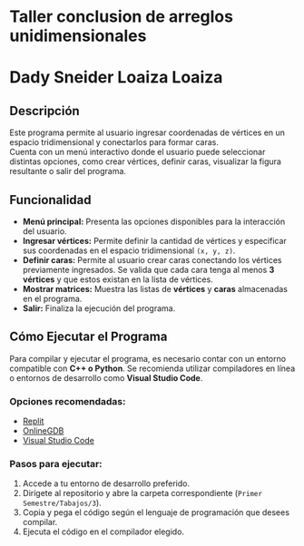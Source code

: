 # Taller conclusion de arreglos unidimensionales
# Dady Sneider Loaiza Loaiza
## **Descripción**  
Este programa permite al usuario ingresar coordenadas de vértices en un espacio tridimensional y conectarlos para formar caras.  
Cuenta con un menú interactivo donde el usuario puede seleccionar distintas opciones, como crear vértices, definir caras, visualizar la figura resultante o salir del programa.  

## **Funcionalidad**  

- **Menú principal:** Presenta las opciones disponibles para la interacción del usuario.  
- **Ingresar vértices:** Permite definir la cantidad de vértices y especificar sus coordenadas en el espacio tridimensional `(x, y, z)`.  
- **Definir caras:** Permite al usuario crear caras conectando los vértices previamente ingresados. Se valida que cada cara tenga al menos **3 vértices** y que estos existan en la lista de vértices.  
- **Mostrar matrices:** Muestra las listas de **vértices** y **caras** almacenadas en el programa.  
- **Salir:** Finaliza la ejecución del programa.  

## **Cómo Ejecutar el Programa**  

Para compilar y ejecutar el programa, es necesario contar con un entorno compatible con **C++ o Python**. Se recomienda utilizar compiladores en línea o entornos de desarrollo como **Visual Studio Code**.  

### **Opciones recomendadas:**  

- [Replit](https://replit.com/)  
- [OnlineGDB](https://www.onlinegdb.com/)  
- [Visual Studio Code](https://code.visualstudio.com/)  

### **Pasos para ejecutar:**  
1. Accede a tu entorno de desarrollo preferido.  
2. Dirígete al repositorio y abre la carpeta correspondiente (`Primer Semestre/Tabajos/3`).  
3. Copia y pega el código según el lenguaje de programación que desees compilar.  
4. Ejecuta el código en el compilador elegido.  
